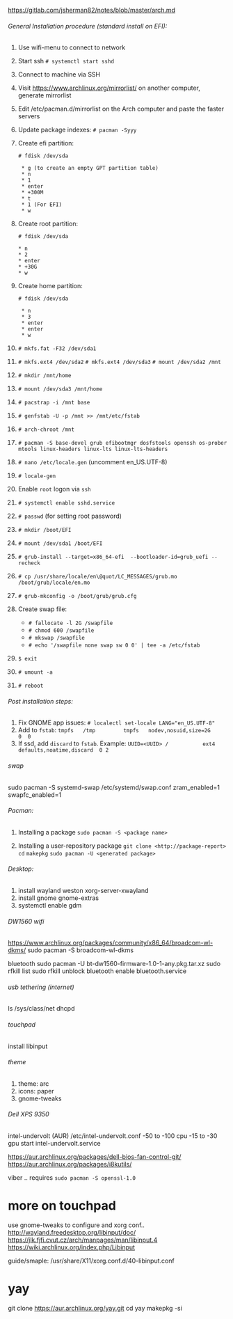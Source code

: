 https://gitlab.com/jsherman82/notes/blob/master/arch.md

###### General Installation procedure (standard install on EFI):
  1. Use wifi-menu to connect to network
  2. Start ssh `# systemctl start sshd`
  3. Connect to machine via SSH
  4. Visit https://www.archlinux.org/mirrorlist/ on another computer, generate mirrorlist
  5. Edit /etc/pacman.d/mirrorlist on the Arch computer and paste the faster servers
  6. Update package indexes: `# pacman -Syyy`
  7. Create efi partition:

       `# fdisk /dev/sda`

          * g (to create an empty GPT partition table)
          * n
          * 1
          * enter
          * +300M
          * t
          * 1 (For EFI)
          * w

  8. Create root partition:

      `# fdisk /dev/sda`

         * n
         * 2
         * enter
         * +30G
         * w

  9. Create home partition:

       `# fdisk /dev/sda`

          * n
          * 3
          * enter
          * enter
          * w

  10. `# mkfs.fat -F32 /dev/sda1`
  11. `# mkfs.ext4 /dev/sda2`
      `# mkfs.ext4 /dev/sda3`
      `# mount /dev/sda2 /mnt`
  12. `# mkdir /mnt/home`
  13. `# mount /dev/sda3 /mnt/home`
  14. `# pacstrap -i /mnt base`
  15. `# genfstab -U -p /mnt >> /mnt/etc/fstab`
  16. `# arch-chroot /mnt`
  17. `# pacman -S base-devel grub efibootmgr dosfstools openssh os-prober mtools linux-headers linux-lts linux-lts-headers`
  18. `# nano /etc/locale.gen` (uncomment en_US.UTF-8)
  19. `# locale-gen`
  20. Enable `root` logon via `ssh`
  21. `# systemctl enable sshd.service`
  22. `# passwd` (for setting root password)
  23. `# mkdir /boot/EFI`
  24. `# mount /dev/sda1 /boot/EFI`
  25. `# grub-install --target=x86_64-efi  --bootloader-id=grub_uefi --recheck`
  26. `# cp /usr/share/locale/en\@quot/LC_MESSAGES/grub.mo /boot/grub/locale/en.mo`
  27. `# grub-mkconfig -o /boot/grub/grub.cfg`
  28. Create swap file:
        * `# fallocate -l 2G /swapfile`
        * `# chmod 600 /swapfile`
        * `# mkswap /swapfile`
        * `# echo '/swapfile none swap sw 0 0' | tee -a /etc/fstab`
  29. `$ exit`
  30. `# umount -a`
  31. `# reboot`


###### Post installation steps:
  1. Fix GNOME app issues: `# localectl set-locale LANG="en_US.UTF-8"`
  2. Add to `fstab`:
     `tmpfs   /tmp         tmpfs   nodev,nosuid,size=2G          0  0`
  3. If ssd, add `discard` to `fstab`. Example:
     `UUID=<UUID> /           ext4        defaults,noatime,discard  0 2`

###### swap
 
  sudo pacman -S systemd-swap
  /etc/systemd/swap.conf
  zram_enabled=1
  swapfc_enabled=1  

###### Pacman:

  1. Installing a package
    `sudo pacman -S <package name>`

  2. Installing a user-repository package
    `git clone <http://package-report>`
    `cd`
    `makepkg`
    `sudo pacman -U <generated package>`


###### Desktop:
  
  1. install wayland weston xorg-server-xwayland
  2. install gnome gnome-extras
  3. systemctl enable gdm

###### DW1560 wifi

  https://www.archlinux.org/packages/community/x86_64/broadcom-wl-dkms/
  sudo pacman -S broadcom-wl-dkms
  
  bluetooth
  sudo pacman -U bt-dw1560-firmware-1.0-1-any.pkg.tar.xz
  sudo rfkill list
  sudo rfkill unblock bluetooth
  enable bluetooth.service 

###### usb tethering (internet)

  ls /sys/class/net
  dhcpd <interface>

###### touchpad

  install libinput

###### theme

  1. theme: arc
  2. icons: paper
  3. gnome-tweaks

###### Dell XPS 9350

  intel-undervolt (AUR)
  /etc/intel-undervolt.conf
  	-50 to -100 cpu
  	-15 to -30 gpu
  start intel-undervolt.service

  https://aur.archlinux.org/packages/dell-bios-fan-control-git/
  https://aur.archlinux.org/packages/i8kutils/

  viber .. requires `sudo pacman -S openssl-1.0`

# more on touchpad

  use gnome-tweaks to configure
  and xorg conf.. http://wayland.freedesktop.org/libinput/doc/
  https://jlk.fjfi.cvut.cz/arch/manpages/man/libinput.4
  https://wiki.archlinux.org/index.php/Libinput

  guide/smaple:
  /usr/share/X11/xorg.conf.d/40-libinput.conf

# yay

  git clone https://aur.archlinux.org/yay.git
  cd yay
  makepkg -si

